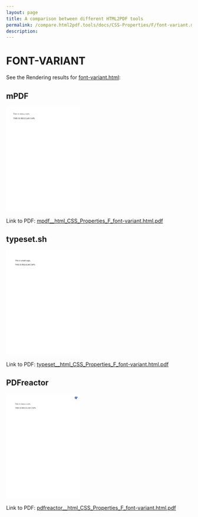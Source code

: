 ```yaml
---
layout: page
title: A comparison between different HTML2PDF tools
permalink: /compare.html2pdf.tools/docs/CSS-Properties/F/font-variant.md
description: 
---
```


# FONT-VARIANT

See the Rendering results for [font-variant.html](/html/CSS%20Properties/F/font-variant.html):

## mPDF
![](mpdf__html_CSS_Properties_F_font-variant.html.png) 

Link to PDF: [mpdf__html_CSS_Properties_F_font-variant.html.pdf](mpdf__html_CSS_Properties_F_font-variant.html.pdf)

## typeset.sh
![](typeset__html_CSS_Properties_F_font-variant.html.png) 

Link to PDF: [typeset__html_CSS_Properties_F_font-variant.html.pdf](typeset__html_CSS_Properties_F_font-variant.html.pdf)

## PDFreactor
![](pdfreactor__html_CSS_Properties_F_font-variant.html.png) 

Link to PDF: [pdfreactor__html_CSS_Properties_F_font-variant.html.pdf](pdfreactor__html_CSS_Properties_F_font-variant.html.pdf)
